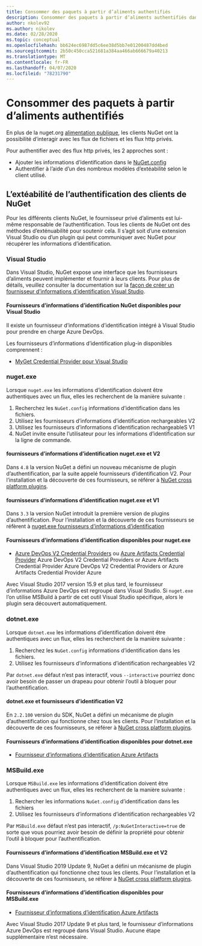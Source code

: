 ```yaml
---
title: Consommer des paquets à partir d’aliments authentifiés
description: Consommer des paquets à partir d’aliments authentifiés dans tous les scénarios des clients NuGet
author: nkolev92
ms.author: nikolev
ms.date: 02/28/2020
ms.topic: conceptual
ms.openlocfilehash: bb624ec6987dd5c6ee38d5bb7e01200487dd4bed
ms.sourcegitcommit: 2b50c450cca521681a384aa466ab666679a40213
ms.translationtype: MT
ms.contentlocale: fr-FR
ms.lasthandoff: 04/07/2020
ms.locfileid: "78231790"
---
```

# <a name="consuming-packages-from-authenticated-feeds"></a>Consommer des paquets à partir d’aliments authentifiés

En plus de la nuget.org [alimentation publique](https://api.nuget.org/v3/index.json), les clients NuGet ont la possibilité d’interagir avec les flux de fichiers et les flux http privés.


Pour authentifier avec des flux http privés, les 2 approches sont :

* Ajouter les informations d’identification dans le [NuGet.config](../reference/nuget-config-file.md#packagesourcecredentials)
* Authentifier à l’aide d’un des nombreux modèles d’extéabilité selon le client utilisé.

## <a name="nuget-clients-authentication-extensibility"></a>L’extéabilité de l’authentification des clients de NuGet

Pour les différents clients NuGet, le fournisseur privé d’aliments est lui-même responsable de l’authentification.
Tous les clients de NuGet ont des méthodes d’exténuabilité pour soutenir cela. Il s’agit soit d’une extension Visual Studio ou d’un plugin qui peut communiquer avec NuGet pour récupérer les informations d’identification.

### <a name="visual-studio"></a>Visual Studio

Dans Visual Studio, NuGet expose une interface que les fournisseurs d’aliments peuvent implémenter et fournir à leurs clients. Pour plus de détails, veuillez consulter la documentation sur la [façon de créer un fournisseur d’informations d’identification Visual Studio](../reference/extensibility/NuGet-Credential-Providers-for-Visual-Studio.md).

#### <a name="available-nuget-credential-providers-for-visual-studio"></a>Fournisseurs d’informations d’identification NuGet disponibles pour Visual Studio

Il existe un fournisseur d’informations d’identification intégré à Visual Studio pour prendre en charge Azure DevOps.


Les fournisseurs d’informations d’identification plug-in disponibles comprennent :

* [MyGet Credential Provider pour Visual Studio](http://docs.myget.org/docs/reference/credential-provider-for-visual-studio)

### <a name="nugetexe"></a>nuget.exe

Lorsque `nuget.exe` les informations d’identification doivent être authentiques avec un flux, elles les recherchent de la manière suivante :

1. Recherchez les `NuGet.config` informations d’identification dans les fichiers.
1. Utilisez les fournisseurs d’informations d’identification rechargeables V2
1. Utilisez les fournisseurs d’informations d’identification rechargeableS V1
1. NuGet invite ensuite l’utilisateur pour les informations d’identification sur la ligne de commande.

#### <a name="nugetexe-and-v2-credential-providers"></a>fournisseurs d’informations d’identification nuget.exe et V2

Dans `4.8` la version NuGet a défini un nouveau mécanisme de plugin d’authentification, par la suite appelé fournisseurs d’identification V2.
Pour l’installation et la découverte de ces fournisseurs, se référer à [NuGet cross platform plugins](../reference/extensibility/NuGet-Cross-Platform-Plugins.md#plugin-installation-and-discovery).

#### <a name="nugetexe-and-v1-credential-providers"></a>fournisseurs d’informations d’identification nuget.exe et V1

Dans `3.3` la version NuGet introduit la première version de plugins d’authentification.
Pour l’installation et la découverte de ces fournisseurs se réfèrent à [nuget.exe fournisseurs d’informations d’identification](../reference/extensibility/nuget-exe-Credential-Providers.md#nugetexe-credential-provider-discovery)

#### <a name="available-credential-providers-for-nugetexe"></a>Fournisseurs d’informations d’identification disponibles pour nuget.exe

* [Azure DevOps V2 Credential Providers](/azure/devops/artifacts/nuget/nuget-exe?view=azure-devops#add-a-feed-to-nuget-482-or-later) ou [Azure Artifacts Credential Provider](https://github.com/microsoft/artifacts-credprovider) Azure DevOps V2 Credential Providers or Azure Artifacts Credential Provider Azure DevOps V2 Credential Providers or Azure Artifacts Credential Provider Azure

Avec Visual Studio 2017 version 15.9 et plus tard, le fournisseur d’informations Azure DevOps est regroupé dans Visual Studio.
Si `nuget.exe` l’on utilise MSBuild à partir de cet outil Visual Studio spécifique, alors le plugin sera découvert automatiquement.

### <a name="dotnetexe"></a>dotnet.exe

Lorsque `dotnet.exe` les informations d’identification doivent être authentiques avec un flux, elles les recherchent de la manière suivante :

1. Recherchez les `NuGet.config` informations d’identification dans les fichiers.
1. Utilisez les fournisseurs d’informations d’identification rechargeables V2

Par `dotnet.exe` défaut n’est pas interactif, vous `--interactive` pourriez donc avoir besoin de passer un drapeau pour obtenir l’outil à bloquer pour l’authentification.

#### <a name="dotnetexe-and-v2-credential-providers"></a>dotnet.exe et fournisseurs d’identification V2

En `2.2.100` version du SDK, NuGet a défini un mécanisme de plugin d’authentification qui fonctionne chez tous les clients.
Pour l’installation et la découverte de ces fournisseurs, se référer à [NuGet cross platform plugins](../reference/extensibility/NuGet-Cross-Platform-Plugins.md#plugin-installation-and-discovery).

#### <a name="available-credential-providers-for-dotnetexe"></a>Fournisseurs d’informations d’identification disponibles pour dotnet.exe

* [Fournisseur d’informations d’identification Azure Artifacts](https://github.com/microsoft/artifacts-credprovider)

### <a name="msbuildexe"></a>MSBuild.exe

Lorsque `MSBuild.exe` les informations d’identification doivent être authentiques avec un flux, elles les recherchent de la manière suivante :

1. Rechercher les informations `NuGet.config` d’identification dans les fichiers
1. Utilisez les fournisseurs d’informations d’identification rechargeables V2

Par `MSBuild.exe` défaut n’est pas interactif, `/p:NuGetInteractive=true` de sorte que vous pourriez avoir besoin de définir la propriété pour obtenir l’outil à bloquer pour l’authentification.

#### <a name="msbuildexe-and-v2-credential-providers"></a>Fournisseurs d’informations d’identification MSBuild.exe et V2

Dans Visual Studio 2019 Update 9, NuGet a défini un mécanisme de plugin d’authentification qui fonctionne chez tous les clients.
Pour l’installation et la découverte de ces fournisseurs, se référer à [NuGet cross platform plugins](../reference/extensibility/NuGet-Cross-Platform-Plugins.md#plugin-installation-and-discovery).

#### <a name="available-credential-providers-for-msbuildexe"></a>Fournisseurs d’informations d’identification disponibles pour MSBuild.exe

* [Fournisseur d’informations d’identification Azure Artifacts](https://github.com/microsoft/artifacts-credprovider)

Avec Visual Studio 2017 Update 9 et plus tard, le fournisseur d’informations Azure DevOps est regroupé dans Visual Studio. Aucune étape supplémentaire n’est nécessaire.
